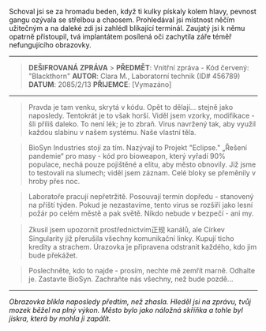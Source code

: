 Schoval jsi se za hromadu beden, když ti kulky pískaly kolem hlavy, pevnost gangu ozývala se střelbou a chaosem. Prohledával jsi místnost něčím užitečným a na daleké zdi jsi zahlédl blikající terminál. Zaujatý jsi k němu opatrně přistoupil, tvá implantátem posílená oči zachytila záře téměř nefungujícího obrazovky.

---

> **DEŠIFROVANÁ ZPRÁVA** > **PŘEDMĚT**: Vnitřní zpráva - Kód červený: "Blackthorn"
> **AUTOR**: Clara M., Laboratorní technik (ID# 456789)
> **DATUM**: 2085/2/13
> **PŘIJEMCE**: [Vymazáno]

---

> Pravda je tam venku, skrytá v kódu. Opět to dělají... stejně jako naposledy. Tentokrát je to však horší. Viděl jsem vzorky, modifikace - šli příliš daleko. To není lék; je to zbraň. Virus navržený tak, aby využil každou slabinu v našem systému. Naše vlastní těla.

> BioSyn Industries stojí za tím. Nazývají to Projekt "Eclipse." „Řešení pandemie“ pro masy - kód pro bioweapon, který vyřadí 90% populace, nechá pouze pojištěné a elitu, aby město obnovily. Již jsme to testovali na slumech; viděl jsem záznam. Celé bloky se přeměnily v hroby přes noc.

> Laboratoře pracují nepřetržitě. Posouvají termín dopředu - stanovený na příští týden. Pokud je nezastavíme, tento virus se rozšíří jako lesní požár po celém městě a pak světě. Nikdo nebude v bezpečí - ani my.

> Zkusil jsem upozornit prostřednictvím正规 kanálů, ale Církev Singularity již přerušila všechny komunikační linky. Kupují ticho kredity a strachem. Úrazovka je připravena odstranit každého, kdo jim bude překážet.

> Poslechněte, kdo to najde - prosím, nechte mě zemřít marně. Odhalte je. Zastavte BioSyn. Zachraňte nás všechny, než bude pozdě...

---

_Obrazovka blikla naposledy předtím, než zhasla. Hleděl jsi na zprávu, tvůj mozek běžel na plný výkon. Město bylo jako náložná skříňka a tohle byl jiskra, která by mohla ji zapálit._
